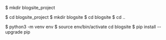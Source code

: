 

$ mkdir blogsite_project

$ cd blogsite_project
$ mkdir blogsite
$ cd blogsite
$ cd ..

$ python3 -m venv env
$ source env/bin/activate
cd blogsite
$ pip install --upgrade pip
